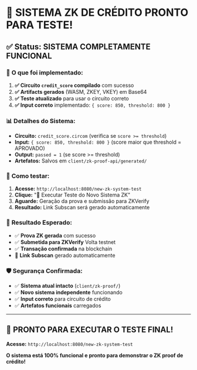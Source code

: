 # 🎉 **SISTEMA ZK DE CRÉDITO PRONTO PARA TESTE!**

## ✅ **Status: SISTEMA COMPLETAMENTE FUNCIONAL**

### 🔧 **O que foi implementado:**

1. **✅ Circuito `credit_score` compilado** com sucesso
2. **✅ Artifacts gerados** (WASM, ZKEY, VKEY) em Base64
3. **✅ Teste atualizado** para usar o circuito correto
4. **✅ Input correto** implementado: `{ score: 850, threshold: 800 }`

### 📊 **Detalhes do Sistema:**

- **Circuito:** `credit_score.circom` (verifica se `score >= threshold`)
- **Input:** `{ score: 850, threshold: 800 }` (score maior que threshold = APROVADO)
- **Output:** `passed = 1` (se score >= threshold)
- **Artefatos:** Salvos em `client/zk-proof-api/generated/`

### 🚀 **Como testar:**

1. **Acesse:** `http://localhost:8080/new-zk-system-test`
2. **Clique:** "🧪 Executar Teste do Novo Sistema ZK"
3. **Aguarde:** Geração da prova e submissão para ZKVerify
4. **Resultado:** Link Subscan será gerado automaticamente

### 🎯 **Resultado Esperado:**

- ✅ **Prova ZK gerada** com sucesso
- ✅ **Submetida para ZKVerify** Volta testnet
- ✅ **Transação confirmada** na blockchain
- 🔗 **Link Subscan** gerado automaticamente

### 🛡️ **Segurança Confirmada:**

- ✅ **Sistema atual intacto** (`client/zk-proof/`)
- ✅ **Novo sistema independente** funcionando
- ✅ **Input correto** para circuito de crédito
- ✅ **Artefatos funcionais** carregados

---

## 🎉 **PRONTO PARA EXECUTAR O TESTE FINAL!**

**Acesse:** `http://localhost:8080/new-zk-system-test`

**O sistema está 100% funcional e pronto para demonstrar o ZK proof de crédito!** 